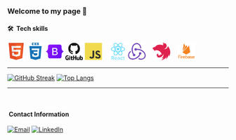  ### Welcome to my page 👋
 #### 🛠 &nbsp;Tech skills
 
<div>
   <img src="https://github.com/devicons/devicon/blob/master/icons/html5/html5-original.svg" title="HTML5" alt="HTML" width="40" height="40"/>
   <img src="https://github.com/devicons/devicon/blob/master/icons/css3/css3-plain-wordmark.svg"  title="CSS3" alt="CSS" width="40" height="40"/>
 <img src="https://github.com/devicons/devicon/blob/master/icons/bootstrap/bootstrap-original.svg" title="Bootstrap" **alt="Bootstrap" width="40" height="40"/>
 <img src="https://github.com/devicons/devicon/blob/master/icons/github/github-original-wordmark.svg" title="Git" **alt="Git" width="40" height="40"/>
   <img src="https://github.com/devicons/devicon/blob/master/icons/javascript/javascript-original.svg" title="JavaScript" alt="JavaScript" width="40" height="40"/>&nbsp; &nbsp;
  <img src="https://github.com/devicons/devicon/blob/master/icons/react/react-original-wordmark.svg" title="React" alt="React" width="40" height="40"/>
  <img src="https://github.com/devicons/devicon/blob/master/icons/redux/redux-original.svg" title="Redux" alt="Redux " width="40" height="40"/>&nbsp; &nbsp;
  <img src="https://github.com/devicons/devicon/blob/master/icons/nestjs/nestjs-plain.svg" title="NestJS" alt="NestJS " width="40" height="40"/>&nbsp; &nbsp;
  <img src="https://github.com/devicons/devicon/blob/master/icons/firebase/firebase-plain-wordmark.svg" title="Firebase" alt="Firebase" width="40" height="40"/>
<!--   <img src="https://github.com/devicons/devicon/blob/master/icons/nodejs/nodejs-original-wordmark.svg" title="NodeJS" alt="NodeJS" width="40" height="40"/>&nbsp; -->
  </div>

***
 
   [![GitHub Streak](https://streak-stats.demolab.com?user=eugenekovgan&border_radius=10&date_format=j%20M%5B%20Y%5D)](https://git.io/streak-stats)
   [![Top Langs](https://github-readme-stats.vercel.app/api/top-langs/?username=eugenekovgan&layout=compact)](https://github.com/anuraghazra/github-readme-stats)
 

***
<img height="20" src="https://www.codewars.com/users/rsschool_93fc4bd7750083c8/badges/micro" alt=""/>&nbsp;&nbsp;&nbsp;&nbsp;<img height="20" src="https://komarev.com/ghpvc/?username=eugenekovgan&style=flat-square&color=blue" alt=""/>

#### &nbsp;Contact Information
<a href="mailto:jugin.kovgan87@gmail.com"><img alt="Email" src="https://img.shields.io/badge/Email-jugin.kovgan87@gmail.com-darkblue?style=flat-square&logo=gmail&logoColor=white"></a> <a href="https://www.linkedin.com/in/eugene-kovgan-b282b61b8/"><img alt="LinkedIn" src="https://img.shields.io/badge/LinkedIn-Eugene%20Kovgan%20-darkblue?style=flat-square&logo=linkedin"></a>
